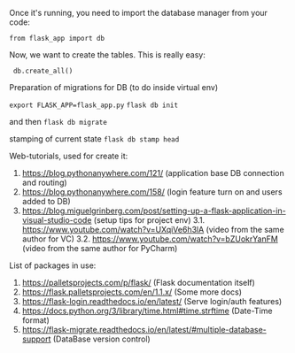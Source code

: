 Once it's running, you need to import the database manager from your code:

``` from flask_app import db ```

Now, we want to create the tables. This is really easy:

``` db.create_all()```

Preparation of migrations for DB (to do inside virtual env)

```export FLASK_APP=flask_app.py```
```flask db init```

and then
```flask db migrate```

stamping of current state
```flask db stamp head```

Web-tutorials, used for create it:
1. https://blog.pythonanywhere.com/121/ (application base DB connection and routing)
2. https://blog.pythonanywhere.com/158/ (login feature turn on and users added to DB)
3. https://blog.miguelgrinberg.com/post/setting-up-a-flask-application-in-visual-studio-code (setup tips for project env)
3.1. https://www.youtube.com/watch?v=UXqiVe6h3lA (video from the same author for VC)
3.2. https://www.youtube.com/watch?v=bZUokrYanFM (video from the same author for PyCharm)

List of packages in use:
1. https://palletsprojects.com/p/flask/ (Flask documentation itself)
2. https://flask.palletsprojects.com/en/1.1.x/ (Some more docs)
3. https://flask-login.readthedocs.io/en/latest/ (Serve login/auth features)
4. https://docs.python.org/3/library/time.html#time.strftime (Date-Time format)
5. https://flask-migrate.readthedocs.io/en/latest/#multiple-database-support (DataBase version control)

